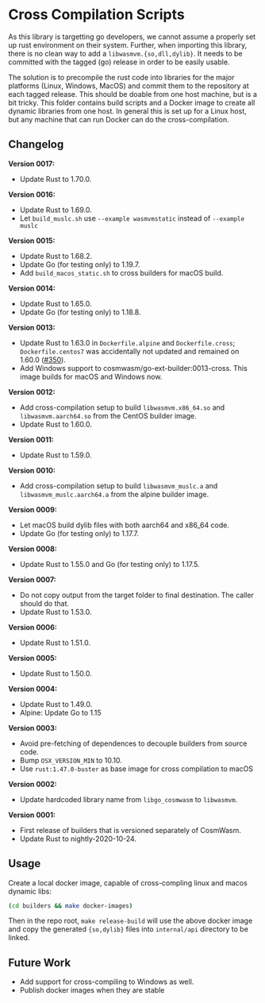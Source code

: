 # Cross Compilation Scripts

As this library is targetting go developers, we cannot assume a properly set up
rust environment on their system. Further, when importing this library, there is
no clean way to add a `libwasmvm.{so,dll,dylib}`. It needs to be committed with
the tagged (go) release in order to be easily usable.

The solution is to precompile the rust code into libraries for the major
platforms (Linux, Windows, MacOS) and commit them to the repository at each
tagged release. This should be doable from one host machine, but is a bit
tricky. This folder contains build scripts and a Docker image to create all
dynamic libraries from one host. In general this is set up for a Linux host, but
any machine that can run Docker can do the cross-compilation.

## Changelog

**Version 0017:**

- Update Rust to 1.70.0.

**Version 0016:**

- Update Rust to 1.69.0.
- Let `build_muslc.sh` use `--example wasmvmstatic` instead of `--example muslc`

**Version 0015:**

- Update Rust to 1.68.2.
- Update Go (for testing only) to 1.19.7.
- Add `build_macos_static.sh` to cross builders for macOS build.

**Version 0014:**

- Update Rust to 1.65.0.
- Update Go (for testing only) to 1.18.8.

**Version 0013:**

- Update Rust to 1.63.0 in `Dockerfile.alpine` and `Dockerfile.cross`;
  `Dockerfile.centos7` was accidentally not updated and remained on 1.60.0
  ([#350]).
- Add Windows support to cosmwasm/go-ext-builder:0013-cross. This image builds
  for macOS and Windows now.

[#350]: https://github.com/CosmWasm/wasmvm/pull/350

**Version 0012:**

- Add cross-compilation setup to build `libwasmvm.x86_64.so` and
  `libwasmvm.aarch64.so` from the CentOS builder image.
- Update Rust to 1.60.0.

**Version 0011:**

- Update Rust to 1.59.0.

**Version 0010:**

- Add cross-compilation setup to build `libwasmvm_muslc.a` and
  `libwasmvm_muslc.aarch64.a` from the alpine builder image.

**Version 0009:**

- Let macOS build dylib files with both aarch64 and x86_64 code.
- Update Go (for testing only) to 1.17.7.

**Version 0008:**

- Update Rust to 1.55.0 and Go (for testing only) to 1.17.5.

**Version 0007:**

- Do not copy output from the target folder to final destination. The caller
  should do that.
- Update Rust to 1.53.0.

**Version 0006:**

- Update Rust to 1.51.0.

**Version 0005:**

- Update Rust to 1.50.0.

**Version 0004:**

- Update Rust to 1.49.0.
- Alpine: Update Go to 1.15

**Version 0003:**

- Avoid pre-fetching of dependences to decouple builders from source code.
- Bump `OSX_VERSION_MIN` to 10.10.
- Use `rust:1.47.0-buster` as base image for cross compilation to macOS

**Version 0002:**

- Update hardcoded library name from `libgo_cosmwasm` to `libwasmvm`.

**Version 0001:**

- First release of builders that is versioned separately of CosmWasm.
- Update Rust to nightly-2020-10-24.

## Usage

Create a local docker image, capable of cross-compling linux and macos dynamic
libs:

```sh
(cd builders && make docker-images)
```

Then in the repo root, `make release-build` will use the above docker image and
copy the generated `{so,dylib}` files into `internal/api` directory to be
linked.

## Future Work

- Add support for cross-compiling to Windows as well.
- Publish docker images when they are stable
